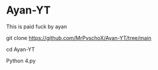# Ayan-YT
This is paid fuck by ayan



git clone https://github.com/MrPyschoX/Ayan-YT/tree/main

cd Ayan-YT

Python 4.py
